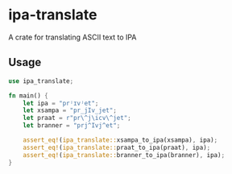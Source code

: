 # ipa-translate
A crate for translating ASCII text to IPA

## Usage
```rust
use ipa_translate;

fn main() {
    let ipa = "prʲɪvʲet";
    let xsampa = "pr_jIv_jet";
    let praat = r"pr\^j\icv\^jet";
    let branner = "prj^Ivj^et";

    assert_eq!(ipa_translate::xsampa_to_ipa(xsampa), ipa);
    assert_eq!(ipa_translate::praat_to_ipa(praat), ipa);
    assert_eq!(ipa_translate::branner_to_ipa(branner), ipa);
}
```
